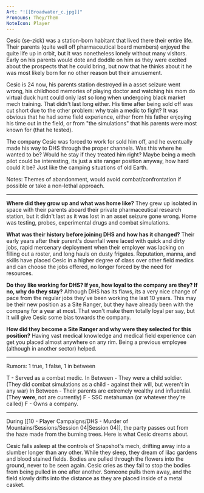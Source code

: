 ```yaml
---
Art: "![[Broadwater_c.jpg]]"
Pronouns: They/Them
NoteIcon: Player
---
```

Cesic (se-zick) was a station-born habitant that lived there their entire life. Their parents (quite well off pharmaceutical board members) enjoyed the quite life up in orbit, but it was nonetheless lonely without many visitors. Early on his parents would dote and doddle on him as they were excited about the prospects that he could bring, but now that he thinks about it he was most likely born for no other reason but their amusement.

Cesic is 24 now, his parents station destroyed in a asset seizure went wrong, his childhood memories of playing doctor and watching his mom do virtual duck hunt could only last so long when undergoing black market mech training. That didn't last long either. His time after being sold off was cut short due to the other problem: why train a medic to fight? It was obvious that he had some field experience, either from his father enjoying his time out in the field, or from "the simulations" that his parents were most known for (that he tested).

The company Cesic was forced to work for sold him off, and he eventually made his way to DHS through the proper channels. 
Was this where he wanted to be? Would he stay if they treated him right? Maybe being a mech pilot could be interesting, its just a site ranger position anyway, how hard could it be? Just like the camping situations of old Earth.

Notes: Themes of abandonment, would avoid combat/confrontation if possible or take a non-lethal approach.

---

**Where did they grow up and what was home like?**
They grew up isolated in space with their parents aboard their private pharmaceutical research station, but it didn't last as it was lost in an asset seizure gone wrong. Home was testing, probes, experimental drugs and combat simulations.

**What was their history before joining DHS and how has it changed?**
Their early years after their parent's downfall were laced with quick and dirty jobs, rapid mercenary deployment when their employer was lacking on filling out a roster, and long hauls on dusty frigates. Reputation, manna, and skills have placed Cesic in a higher degree of class over other field medics and can choose the jobs offered, no longer forced by the need for resources.

**Do they like working for DHS? If yes, how loyal to the company are they? If no, why do they stay?**
Although DHS has its flaws, its a very nice change of pace from the regular jobs they've been working the last 10 years. This may be their new position as a Site Ranger, but they have already been with the company for a year at most. That won't make them totally loyal per say, but it will give Cesic some bias towards the company.

**How did they become a Site Ranger and why were they selected for this position?**
Having vast medical knowledge and medical field experience can get you placed almost anywhere on any rim. Being a previous employee (although in another sector) helped.

---

Rumors:
1 true, 1 false, 1 in between

T - Served as a combat medic.
In Between - They were a child soldier. (They did combat simulations as a child - against their will, but weren't in any war)
In Between - Their parents are extremely wealthy and influential. (They **were**, not are currently)
F - SSC metahuman (or whatever they're called) 
F - Owns a company.

---

During [[10 - Player Campaigns/DHS - Murder of Mountains/Sessions/Session 04|Session 04]], the party passes out from the haze made from the burning trees. Here is what Cesic dreams about.

Cesic falls asleep at the controls of Snapshot's mech, drifting away into a slumber longer than any other. While they sleep, they dream of lilac gardens and blood stained fields. Bodies are pulled through the flowers into the ground, never to be seen again. Cesic cries as they fail to stop the bodies from being pulled in one after another. Someone pulls them away, and the field slowly drifts into the distance as they are placed inside of a metal casket.